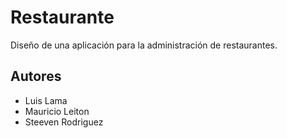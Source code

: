 # Restaurante
Diseño de una aplicación para la administración de restaurantes.

## Autores
* Luis Lama
* Mauricio Leiton
* Steeven Rodriguez